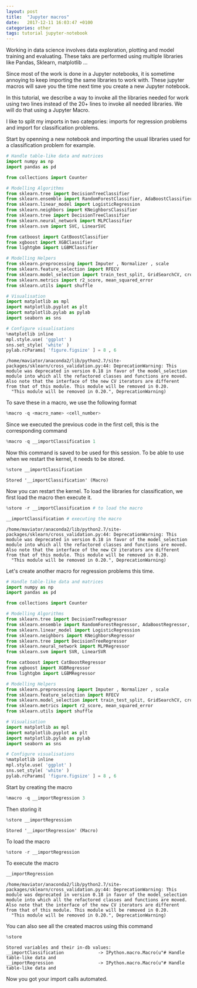 ```yaml
---
layout: post
title:  "Jupyter macros"
date:   2017-12-11 16:03:47 +0100
categories: other
tags: tutorial jupyter-notebook
---
```

Working in data science involves data exploration, plotting and model training and evaluating. These taks are performed using multiple libraries like Pandas, Sklearn, matplotlib ...

Since most of the work is done in a Jupyter notebooks, it is sometime annoying to keep importing the same libraries to work with. These jupyter macros will save you the time next time you create a new Jupyter notebook.

In this tutorial, we describe a way to invoke all the libraries needed for work using two lines instead of the 20+ lines to invoke all needed libraries. We will do that using a Jupyter Macro.

I like to split my imports in two categories: imports for regression problems and import for classification problems.

Start by openning a new notebook and importing the usual libraries used for a classification problem for example.

```python
# Handle table-like data and matrices
import numpy as np
import pandas as pd

from collections import Counter

# Modelling Algorithms
from sklearn.tree import DecisionTreeClassifier
from sklearn.ensemble import RandomForestClassifier, AdaBoostClassifier, GradientBoostingClassifier, ExtraTreesClassifier, VotingClassifier
from sklearn.linear_model import LogisticRegression
from sklearn.neighbors import KNeighborsClassifier
from sklearn.tree import DecisionTreeClassifier
from sklearn.neural_network import MLPClassifier
from sklearn.svm import SVC, LinearSVC

from catboost import CatBoostClassifier
from xgboost import XGBClassifier
from lightgbm import LGBMClassifier

# Modelling Helpers
from sklearn.preprocessing import Imputer , Normalizer , scale
from sklearn.feature_selection import RFECV
from sklearn.model_selection import train_test_split, GridSearchCV, cross_val_score, StratifiedKFold, learning_curve
from sklearn.metrics import r2_score, mean_squared_error
from sklearn.utils import shuffle

# Visualisation
import matplotlib as mpl
import matplotlib.pyplot as plt
import matplotlib.pylab as pylab
import seaborn as sns

# Configure visualisations
%matplotlib inline
mpl.style.use( 'ggplot' )
sns.set_style( 'white' )
pylab.rcParams[ 'figure.figsize' ] = 8 , 6
```

    /home/maviator/anaconda2/lib/python2.7/site-packages/sklearn/cross_validation.py:44: DeprecationWarning: This module was deprecated in version 0.18 in favor of the model_selection module into which all the refactored classes and functions are moved. Also note that the interface of the new CV iterators are different from that of this module. This module will be removed in 0.20.
      "This module will be removed in 0.20.", DeprecationWarning)


To save these in a macro, we use the following format

```python
%macro -q <macro_name> <cell_number>
```

Since we executed the previous code in the first cell, this is the corresponding command

```python
%macro -q __importClassification 1
```

Now this command is saved to be used for this session. To be able to use when we restart the kernel, it needs to be stored.

```python
%store __importClassification
```

    Stored '__importClassification' (Macro)


Now you can restart the kernel. To load the libraries for classification, we first load the macro then execute it.

```python
%store -r __importClassification # to load the macro
```


```python
__importClassification # executing the macro
```

    /home/maviator/anaconda2/lib/python2.7/site-packages/sklearn/cross_validation.py:44: DeprecationWarning: This module was deprecated in version 0.18 in favor of the model_selection module into which all the refactored classes and functions are moved. Also note that the interface of the new CV iterators are different from that of this module. This module will be removed in 0.20.
      "This module will be removed in 0.20.", DeprecationWarning)


Let's create another macro for regression problems this time.

```python
# Handle table-like data and matrices
import numpy as np
import pandas as pd

from collections import Counter

# Modelling Algorithms
from sklearn.tree import DecisionTreeRegressor
from sklearn.ensemble import RandomForestRegressor, AdaBoostRegressor, GradientBoostingRegressor, ExtraTreesRegressor
from sklearn.linear_model import LogisticRegression
from sklearn.neighbors import KNeighborsRegressor
from sklearn.tree import DecisionTreeRegressor
from sklearn.neural_network import MLPRegressor
from sklearn.svm import SVR, LinearSVR

from catboost import CatBoostRegressor
from xgboost import XGBRegressor
from lightgbm import LGBMRegressor

# Modelling Helpers
from sklearn.preprocessing import Imputer , Normalizer , scale
from sklearn.feature_selection import RFECV
from sklearn.model_selection import train_test_split, GridSearchCV, cross_val_score, KFold, learning_curve
from sklearn.metrics import r2_score, mean_squared_error
from sklearn.utils import shuffle

# Visualisation
import matplotlib as mpl
import matplotlib.pyplot as plt
import matplotlib.pylab as pylab
import seaborn as sns

# Configure visualisations
%matplotlib inline
mpl.style.use( 'ggplot' )
sns.set_style( 'white' )
pylab.rcParams[ 'figure.figsize' ] = 8 , 6
```


Start by creating the macro

```python
%macro -q __importRegression 3
```

Then storing it

```python
%store __importRegression
```

    Stored '__importRegression' (Macro)

To load the macro

```python
%store -r __importRegression
```

To execute the macro

```python
__importRegression
```

    /home/maviator/anaconda2/lib/python2.7/site-packages/sklearn/cross_validation.py:44: DeprecationWarning: This module was deprecated in version 0.18 in favor of the model_selection module into which all the refactored classes and functions are moved. Also note that the interface of the new CV iterators are different from that of this module. This module will be removed in 0.20.
      "This module will be removed in 0.20.", DeprecationWarning)


You can also see all the created macros using this command

```python
%store
```

    Stored variables and their in-db values:
    __importClassification             -> IPython.macro.Macro(u"# Handle table-like data and
    __importRegression                 -> IPython.macro.Macro(u"# Handle table-like data and



Now you got your import calls automated.
